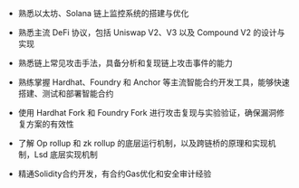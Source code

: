 * 熟悉以太坊、Solana 链上监控系统的搭建与优化
* 熟悉主流 DeFi 协议，包括 Uniswap V2、V3 以及 Compound V2 的设计与实现
* 熟悉链上常见攻击手法，具备分析和复现链上攻击事件的能力
* 熟练掌握 Hardhat、Foundry 和 Anchor 等主流智能合约开发工具，能够快速搭建、测试和部署智能合约

* 使用 Hardhat Fork 和 Foundry Fork 进行攻击复现与实验验证，确保漏洞修复方案的有效性

* 了解 Op rollup 和 zk rollup 的底层运行机制，以及跨链桥的原理和实现机制，Lsd 底层实现机制
* 精通Solidity合约开发，有合约Gas优化和安全审计经验